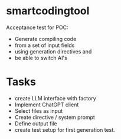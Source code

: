# smartcodingtool

Acceptance test for POC:
- Generate compiling code
- from a set of input fields
- using generation directives and
- be able to switch AI's


# Tasks

- create LLM interface with factory
- Implement ChatGPT client
- Select files as input
- Create directive / system prompt
- Define output file
- create test setup for first generation test.
